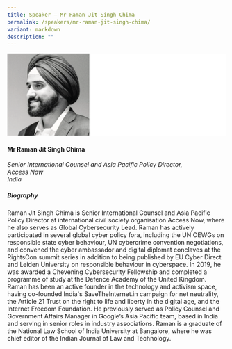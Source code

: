 ```yaml
---
title: Speaker – Mr Raman Jit Singh Chima
permalink: /speakers/mr-raman-jit-singh-chima/
variant: markdown
description: ""
---
```

![](/images/2025%20speakers/Raman_Jit_Singh_Chima.png)
#### **Mr Raman Jit Singh Chima**

*Senior International Counsel and Asia Pacific Policy Director,<br>Access Now<br>India*

##### **Biography**
Raman Jit Singh Chima is Senior International Counsel and Asia Pacific Policy Director at international civil society organisation Access Now, where he also serves as Global Cybersecurity Lead. Raman has actively participated in several global cyber policy fora, including the UN OEWGs on responsible state cyber behaviour, UN cybercrime convention negotiations, and convened the cyber ambassador and digital diplomat conclaves at the RightsCon summit series in addition to being published by EU Cyber Direct and Leiden University on responsible behaviour in cyberspace. In 2019, he was awarded a Chevening Cybersecurity Fellowship and completed a programme of study at the Defence Academy of the United Kingdom. Raman has been an active founder in the technology and activism space, having co-founded India's SaveTheInternet.in campaign for net neutrality, the Article 21 Trust on the right to life and liberty in the digital age, and the Internet Freedom Foundation. He previously served as Policy Counsel and Government Affairs Manager in Google’s Asia Pacific team, based in India and serving in senior roles in industry associations. Raman is a graduate of the National Law School of India University at Bangalore, where he was chief editor of the Indian Journal of Law and Technology.